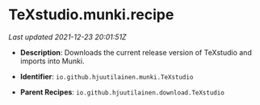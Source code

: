# TeXstudio.munki.recipe

_Last updated 2021-12-23 20:01:51Z_

- **Description**: Downloads the current release version of TeXstudio and imports into Munki.

- **Identifier**: `io.github.hjuutilainen.munki.TeXstudio`

- **Parent Recipes**: `io.github.hjuutilainen.download.TeXstudio`
